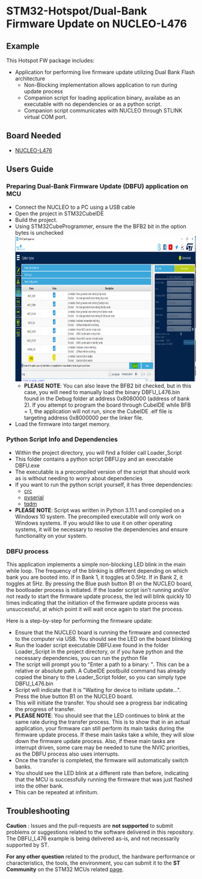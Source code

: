# STM32-Hotspot/Dual-Bank Firmware Update on NUCLEO-L476

## Example

This Hotspot FW package includes:
* Application for performing live firmware update utilizing Dual Bank Flash architecture      
  * Non-Blocking implementation allows application to run during update process
  * Companion script for loading application binary, availabe as an executable with no dependencies or as a python script.
  * Companion script communicates with NUCLEO through STLINK virtual COM port.

## Board Needed

  * [NUCLEO-L476](https://www.st.com/en/evaluation-tools/nucleo-l476rg.html)

## Users Guide

### Preparing Dual-Bank Firmware Update (DBFU) application on MCU
  * Connect the NUCLEO to a PC using a USB cable
  * Open the project in STM32CubeIDE
  * Build the project.
  * Using STM32CubeProgrammer, ensure the the BFB2 bit in the option bytes is unchecked<br>
    <img src="images/BFB2.png" height="387">
    * **PLEASE NOTE**: You can also leave the BFB2 bit checked, but in this case, you will need to manually load the binary DBFU_L476.bin found in the Debug folder at address 0x8080000 (address of bank 2). If you attempt to program the board through CubeIDE while BFB = 1, the application will not run, since the CubeIDE .elf file is targeting address 0x8000000 per the linker file.
  * Load the firmware into target memory.



### Python Script Info and Dependencies

  * Within the project directory, you will find a folder call Loader_Script
  * This folder contains a python script DBFU.py and an executable DBFU.exe
  * The executable is a precompiled version of the script that should work as is without needing to worry about dependencies
  * If you want to run the python script yourself, it has three dependencies:
    * [crc](https://pypi.org/project/crc/)
    * [pyserial](https://pypi.org/project/pyserial/)
    * [tqdm](https://pypi.org/project/tqdm/)
  * **PLEASE NOTE**: Script was written in Python 3.11.1 and compiled on a Windows 10 system. The precompiled executable will only work on Windows systems. If you would like to use it on other operating systems, it will be necessary to resolve the dependencies and ensure functionality on your system.


### DBFU process

This application implements a simple non-blocking LED blink in the main while loop. The frequency of the blinking is different depending on which bank you are booted into. If in Bank 1, it toggles at 0.5Hz. If in Bank 2, it toggles at 5Hz. By pressing the Blue push button B1 on the NUCLEO board, the bootloader process is initiated. If the loader script isn't running and/or not ready to start the firmware update process, the led will blink quickly 10 times indicating that the initiation of the firmware update process was unsuccessful, at which point it will wait once again to start the process.

Here is a step-by-step for performing the firmware update:
  * Ensure that the NUCLEO board is running the firmware and connected to the computer via USB. You should see the LED on the board blinking
  * Run the loader script executable DBFU.exe found in the folder Loader_Script in the project directory, or if you have python and the necessary dependencies, you can run the python file
  * The script will prompt you to "Enter a path to a binary: ". This can be a relative or absolute path. A CubeIDE postbuild command has already copied the binary to the Loader_Script folder, so you can simply type DBFU_L476.bin
  * Script will indicate that it is "Waiting for device to initiate update...". Press the blue button B1 on the NUCLEO board.
  * This will initiate the transfer. You should see a progress bar indicating the progress of transfer. 
  * **PLEASE NOTE**: You should see that the LED continues to blink at the same rate during the transfer process. This is to show that in an actual application, your firmware can still perform its main tasks during the firmware update process. If these main tasks take a while, they will slow down the     firmware update process. Also, if these main tasks are interrupt driven, some care may be needed to tune the NVIC priorities, as the DBFU process also uses interrupts.
  * Once the transfer is completed, the firmware will automatically switch banks.
  * You should see the LED blink at a different rate than before, indicating that the MCU is successfully running the firmware that was just flashed into the other bank.
  * This can be repeated at infinitum.


## Troubleshooting

**Caution** : Issues and the pull-requests are **not supported** to submit problems or suggestions related to the software delivered in this repository. The DBFU_L476 example is being delivered as-is, and not necessarily supported by ST.

**For any other question** related to the product, the hardware performance or characteristics, the tools, the environment, you can submit it to the **ST Community** on the STM32 MCUs related [page](https://community.st.com/s/topic/0TO0X000000BSqSWAW/stm32-mcus).